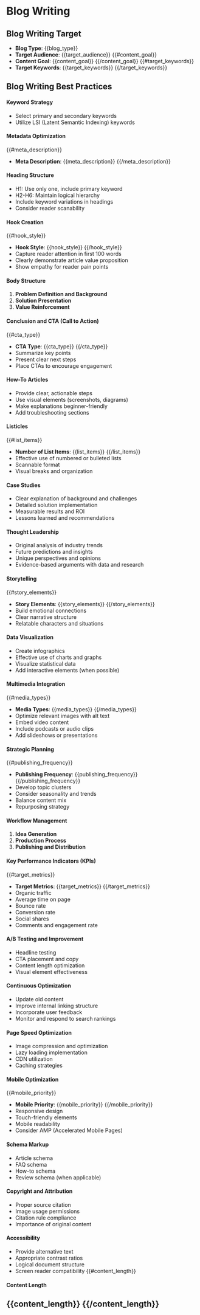 # Blog Writing
## Blog Writing Target
- **Blog Type**: {{blog_type}}
- **Target Audience**: {{target_audience}}
{{#content_goal}}
- **Content Goal**: {{content_goal}}
{{/content_goal}}
{{#target_keywords}}
- **Target Keywords**: {{target_keywords}}
{{/target_keywords}}
## Blog Writing Best Practices
#### Keyword Strategy
- Select primary and secondary keywords
- Utilize LSI (Latent Semantic Indexing) keywords
#### Metadata Optimization
{{#meta_description}}
- **Meta Description**: {{meta_description}}
{{/meta_description}}
#### Heading Structure
- H1: Use only one, include primary keyword
- H2-H6: Maintain logical hierarchy
- Include keyword variations in headings
- Consider reader scanability
#### Hook Creation
{{#hook_style}}
- **Hook Style**: {{hook_style}}
{{/hook_style}}
- Capture reader attention in first 100 words
- Clearly demonstrate article value proposition
- Show empathy for reader pain points
#### Body Structure
1. **Problem Definition and Background**
2. **Solution Presentation**
3. **Value Reinforcement**
#### Conclusion and CTA (Call to Action)
{{#cta_type}}
- **CTA Type**: {{cta_type}}
{{/cta_type}}
- Summarize key points
- Present clear next steps
- Place CTAs to encourage engagement
#### How-To Articles
- Provide clear, actionable steps
- Use visual elements (screenshots, diagrams)
- Make explanations beginner-friendly
- Add troubleshooting sections
#### Listicles
{{#list_items}}
- **Number of List Items**: {{list_items}}
{{/list_items}}
- Effective use of numbered or bulleted lists
- Scannable format
- Visual breaks and organization
#### Case Studies
- Clear explanation of background and challenges
- Detailed solution implementation
- Measurable results and ROI
- Lessons learned and recommendations
#### Thought Leadership
- Original analysis of industry trends
- Future predictions and insights
- Unique perspectives and opinions
- Evidence-based arguments with data and research
#### Storytelling
{{#story_elements}}
- **Story Elements**: {{story_elements}}
{{/story_elements}}
- Build emotional connections
- Clear narrative structure
- Relatable characters and situations
#### Data Visualization
- Create infographics
- Effective use of charts and graphs
- Visualize statistical data
- Add interactive elements (when possible)
#### Multimedia Integration
{{#media_types}}
- **Media Types**: {{media_types}}
{{/media_types}}
- Optimize relevant images with alt text
- Embed video content
- Include podcasts or audio clips
- Add slideshows or presentations
#### Strategic Planning
{{#publishing_frequency}}
- **Publishing Frequency**: {{publishing_frequency}}
{{/publishing_frequency}}
- Develop topic clusters
- Consider seasonality and trends
- Balance content mix
- Repurposing strategy
#### Workflow Management
1. **Idea Generation**
2. **Production Process**
3. **Publishing and Distribution**
#### Key Performance Indicators (KPIs)
{{#target_metrics}}
- **Target Metrics**: {{target_metrics}}
{{/target_metrics}}
- Organic traffic
- Average time on page
- Bounce rate
- Conversion rate
- Social shares
- Comments and engagement rate
#### A/B Testing and Improvement
- Headline testing
- CTA placement and copy
- Content length optimization
- Visual element effectiveness
#### Continuous Optimization
- Update old content
- Improve internal linking structure
- Incorporate user feedback
- Monitor and respond to search rankings
#### Page Speed Optimization
- Image compression and optimization
- Lazy loading implementation
- CDN utilization
- Caching strategies
#### Mobile Optimization
{{#mobile_priority}}
- **Mobile Priority**: {{mobile_priority}}
{{/mobile_priority}}
- Responsive design
- Touch-friendly elements
- Mobile readability
- Consider AMP (Accelerated Mobile Pages)
#### Schema Markup
- Article schema
- FAQ schema
- How-to schema
- Review schema (when applicable)
#### Copyright and Attribution
- Proper source citation
- Image usage permissions
- Citation rule compliance
- Importance of original content
#### Accessibility
- Provide alternative text
- Appropriate contrast ratios
- Logical document structure
- Screen reader compatibility
{{#content_length}}
#### Content Length
{{content_length}}
{{/content_length}}
---